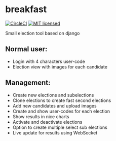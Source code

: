 # breakfast
[![CircleCI](https://img.shields.io/circleci/project/github/VolkerSchiewe/breakfast.svg)]()
[![MIT licensed](https://img.shields.io/badge/license-MIT-blue.svg)](./LICENSE)

Small election tool based on django

## Normal user:
  * Login with 4 characters user-code
  * Election view with images for each candidate

## Management:
 * Create new elections and subelections
 * Clone elections to create fast second elections
 * Add new candidates and upload images
 * Create and show user-codes for each election
 * Show results in nice charts
 * Activate and deactivate elections
 * Option to create multiple select sub elections
 * Live update for results using WebSocket

